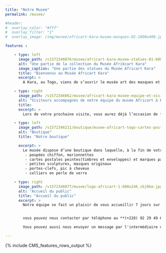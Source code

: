 ```yaml
---
title: "Notre Musée"
permalink: /musee/

#header:
#  overlay_color: "#fff"
#  overlay_filter: "1"
#  overlay_image: /img/musee/africart-kara-musee-masques-02-1600x400.jpg

features :

    - type: left
      image_path: /v1572346076/musee/africart-kara-musee-statues-01-600x338_karoxy.jpg
      alt: "Une partie de la collection du Musée Afrikcart Kara"
      image_caption: "Une partie des statues du Musée Africart Kara"
      title: "Bienvenus au Musée Africart Kara"
      excerpt: >
        A Kara, au Togo, viens de s’ouvrir le musée art des masques et des sculptures Africaines. Dans ce lieu on trouve un nombre important de masques et de sculptures essayant de donner un visage aux différentes ethnies  peuplant les pays côtiers et intérieur de l’Afrique depuis la Guinée Konakry, jusqu'à l’Angola et plus.

    - type: right
      image_path: /v1572346062/musee/africart-kara-musee-equipe-et-visiteurs-600x451_gjuhe1.jpg
      alt: "Visiteurs accompagnés de notre équipe du musée Africart à Kara"
      title:
      excerpt: >
        Lors de votre prochaine visite, vous aurez déjà l’occasion de faire un grand et beau voyage tout en restant dans un espace qui, nous l’espérons, vous sera agréable..."

    - type: left
      image_path: /v1572346211/boutique/musee-africart-togo-cartes-postales-peintes-poupee-de-chiffon-577x433_mxcxrk.jpg
      alt: "Boutique"
      title: "Notre boutique"

      excerpt: >
        Le musée dispose d’une boutique dans laquelle, à la fin de votre visite vous pourrez acheter quelques souvenirs issus de l’**artisanat local** :
         - poupées chiffon, marionnettes
         - cartes postales peintes(timbres et enveloppes) et marques pages peints
         - petites sculptures, masques originaux
         - portes-clefs, pic à cheveux
         - colliers en perle de verre

    - type: right
      image_path: /v1572346077/musee/logo-africart-1-600x246_cbj0km.jpg
      alt: "Accueil du public"
      title: "Accueil du public"
      excerpt: >
        Notre équipe se fait un plaisir de vous accueillir 7 jours sur 7, et ce, de 9 heures à 18 heures.


        vous pouvez nous contacter par téléphone au **(+228) 92 29 49 61** ou **(+228) 92 10 74 73**

        Vous pouvez aussi nous envoyer un message par l'intermédiaire de notre [**formulaire de contact**](/contact/).

---
```

{% include CMS_features_rows_output %}

